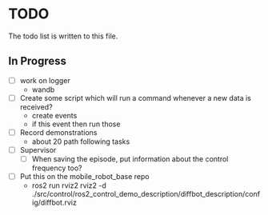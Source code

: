 # TODO

The todo list is written to this file.

## In Progress

- [ ] work on logger
    - wandb
- [ ] Create some script which will run a command whenever a new data is received?
    - create events
    - if this event then run those
- [ ] Record demonstrations
    - about 20 path following tasks
- [ ] Supervisor
    - [ ] When saving the episode, put information about the control frequency too?
- [ ] Put this on the mobile_robot_base repo
    - ros2 run rviz2 rviz2 -d ./src/control/ros2_control_demo_description/diffbot_description/config/diffbot.rviz